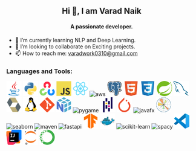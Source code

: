 <div align="center">
 
## Hi 👋, I am Varad Naik

#### A passionate developer.
</div>
<!--Here are some ideas to get you started:-->

<!-- - 🔭 I’m currently working on ... -->
- 🌱 I’m currently learning NLP and Deep Learning.
- 👯 I’m looking to collaborate on Exciting projects.
- 📫 How to reach me: varadwork0310@gmail.com
<!-- - 😄 Pronouns: ...
<!-- - ⚡ Fun fact: ... -->

### Languages and Tools:
<p align="left">
 <img src="https://raw.githubusercontent.com/devicons/devicon/master/icons/java/java-original.svg" alt="java" width="40" height="40"/>
 <img src="https://raw.githubusercontent.com/devicons/devicon/master/icons/python/python-original.svg" alt="python" width="40" height="40"/>
 <img src="https://raw.githubusercontent.com/devicons/devicon/master/icons/opencv/opencv-original.svg" alt="opencv" width="40" height="40"/>
  <img src="https://raw.githubusercontent.com/devicons/devicon/master/icons/javascript/javascript-original.svg" alt="javascript" width="40" height="40"/>
  <img src="https://raw.githubusercontent.com/devicons/devicon/master/icons/react/react-original.svg" alt="react" width="40" height="40"/>
  <img src="https://upload.wikimedia.org/wikipedia/commons/9/93/Amazon_Web_Services_Logo.svg" alt="aws" width="40" height="40"/>
  <img src="https://raw.githubusercontent.com/devicons/devicon/master/icons/postgresql/postgresql-original.svg" alt="postgresql" width="40" height="40"/>
  <img src="https://raw.githubusercontent.com/devicons/devicon/master/icons/html5/html5-original.svg" alt="html5" width="40" height="40"/>
  <img src="https://raw.githubusercontent.com/devicons/devicon/master/icons/css3/css3-original.svg" alt="css3" width="40" height="40"/>
  <img src="https://raw.githubusercontent.com/devicons/devicon/master/icons/spring/spring-original.svg" alt="spring" width="40" height="40"/>
  <img src="https://raw.githubusercontent.com/devicons/devicon/master/icons/mysql/mysql-original.svg" alt="mysql" width="40" height="40"/>
  <img src="https://raw.githubusercontent.com/devicons/devicon/master/icons/hibernate/hibernate-original.svg" alt="hibernate" width="40" height="40"/>
  <img src="https://raw.githubusercontent.com/devicons/devicon/master/icons/linux/linux-original.svg" alt="linux" width="40" height="40"/>
  <img src="https://raw.githubusercontent.com/devicons/devicon/master/icons/git/git-original.svg" alt="git" width="40" height="40"/>
  <img src="https://raw.githubusercontent.com/devicons/devicon/master/icons/numpy/numpy-original.svg" alt="numpy" width="40" height="40"/>
  <img src="https://upload.wikimedia.org/wikipedia/commons/b/be/Pygame_logo.svg" alt="pygame" width="70" height="70"/>
  <img src="https://raw.githubusercontent.com/devicons/devicon/master/icons/pandas/pandas-original.svg" alt="pandas" width="40" height="40"/>
  <img src="https://raw.githubusercontent.com/devicons/devicon/master/icons/pytorch/pytorch-original.svg" alt="pytorch" width="40" height="40"/>
  <img src="https://upload.wikimedia.org/wikipedia/en/c/cc/JavaFX_Logo.png" alt="javafx" width="70" height="70"/>
  <img src="https://raw.githubusercontent.com/devicons/devicon/master/icons/matplotlib/matplotlib-original.svg" alt="matplotlib" width="40" height="40"/>
  <img src="https://avatars.githubusercontent.com/u/22799945?s=200&v=4" alt="seaborn" width="40" height="40"/>
<!--   <img src="https://miro.medium.com/v2/resize:fit:1100/format:webp/1*-dNH8WI8Oy3etClaRvRCgw.png" alt="nltk" width="40" height="60"/> -->
 <img src="https://user-images.githubusercontent.com/43886029/158700686-2b7f0d3d-2cfa-4ed0-9783-3b4b0d24469e.svg" alt="maven" width="40" height="40"/>
  <img src="https://avatars.githubusercontent.com/u/156354296?s=200&v=4" alt="fastapi" width="40" height="40"/>
  <img src="https://raw.githubusercontent.com/devicons/devicon/master/icons/tensorflow/tensorflow-original.svg" alt="tensorflow" width="40" height="40"/>
  <img src="https://raw.githubusercontent.com/devicons/devicon/master/icons/docker/docker-original.svg" alt="docker" width="40" height="40"/>
  <img src="https://upload.wikimedia.org/wikipedia/commons/0/05/Scikit_learn_logo_small.svg" alt="scikit-learn" width="60" height="60"/>
  <img src="https://upload.wikimedia.org/wikipedia/commons/8/88/SpaCy_logo.svg" alt="spacy" width="60" height="60"/>
  <img src="https://raw.githubusercontent.com/devicons/devicon/master/icons/vscode/vscode-original.svg" alt="vscode" width="40" height="40"/>
  <img src="https://raw.githubusercontent.com/devicons/devicon/master/icons/intellij/intellij-original.svg" alt="intellij" width="40" height="40"/>
  <img src="https://raw.githubusercontent.com/devicons/devicon/master/icons/jupyter/jupyter-original.svg" alt="jupyter notebook" width="40" height="40"/>
  <img src="https://raw.githubusercontent.com/devicons/devicon/master/icons/anaconda/anaconda-original.svg" alt="anaconda" width="40" height="40"/>
</p>
